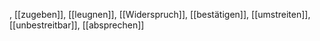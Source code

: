, [[zugeben]], [[leugnen]], [[Widerspruch]], [[bestätigen]], [[umstreiten]], [[unbestreitbar]], [[absprechen]]